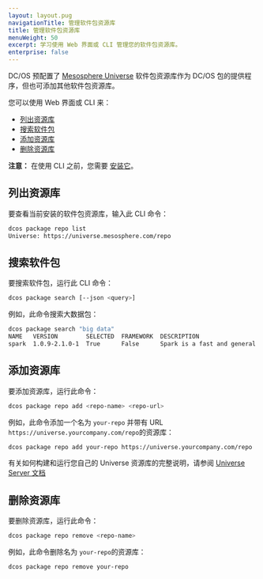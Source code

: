 ```yaml
---
layout: layout.pug
navigationTitle: 管理软件包资源库
title: 管理软件包资源库
menuWeight: 50
excerpt: 学习使用 Web 界面或 CLI 管理您的软件包资源库。
enterprise: false
---
```


<!-- The source repo for this topic is https://github.com/dcos/dcos-docs -->

DC/OS 预配置了 [Mesosphere Universe](https://github.com/mesosphere/universe) 软件包资源库作为 DC/OS 包的提供程序，但也可添加其他软件包资源库。

您可以使用 Web 界面或 CLI 来：

* [列出资源库](#listing)
* [搜索软件包](#finding-packages)
* [添加资源库](#adding)
* [删除资源库](#removing)

**注意：** 在使用 CLI 之前，您需要 [安装它](/1.11/cli/install/)。

## <a name="listing"></a>列出资源库

要查看当前安装的软件包资源库，输入此 CLI 命令：

```bash
dcos package repo list
Universe: https://universe.mesosphere.com/repo
```

## <a name="finding-packages"></a>搜索软件包

要搜索软件包，运行此 CLI 命令：

```bash
dcos package search [--json <query>]
```

例如，此命令搜索大数据包：

```bash
dcos package search "big data"
NAME   VERSION        SELECTED  FRAMEWORK  DESCRIPTION                                                                       
spark  1.0.9-2.1.0-1  True      False      Spark is a fast and general cluster computing system for Big Data.  Documenta...
```

## <a name="adding"></a>添加资源库

要添加资源库，运行此命令：

```bash
dcos package repo add <repo-name> <repo-url>
```

例如，此命令添加一个名为 `your-repo` 并带有 URL `https://universe.yourcompany.com/repo`的资源库：

```bash
dcos package repo add your-repo https://universe.yourcompany.com/repo
```

有关如何构建和运行您自己的 Universe 资源库的完整说明，请参阅 [Universe Server 文档](https://github.com/mesosphere/universe#universe-server)

## <a name="removing"></a>删除资源库

要删除资源库，运行此命令：

```bash
dcos package repo remove <repo-name>
```

例如，此命令删除名为 `your-repo`的资源库：

```bash
dcos package repo remove your-repo
```
